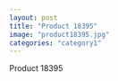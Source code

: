 ```yaml
---
layout: post
title: "Product 18395"
image: "product18395.jpg"
categories: "category1"
---
```

Product 18395
